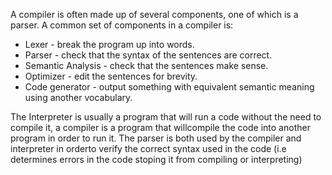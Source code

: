 A compiler is often made up of several components, one of which is a parser. A common set of components in a compiler is:

 * Lexer - break the program up into words.
 * Parser - check that the syntax of the sentences are correct.
 * Semantic Analysis - check that the sentences make sense.
 * Optimizer - edit the sentences for brevity.
 * Code generator - output something with equivalent semantic meaning using another vocabulary.
 
The Interpreter is usually a program that will run a code without the need to compile it, a compiler is a program that willcompile the code into another program in order to run it. The parser is both used by the compiler and interpreter in orderto verify the correct syntax used in the code (i.e determines errors in the code stoping it from compiling or interpreting)
